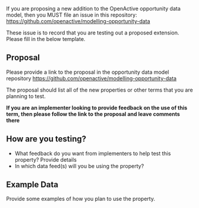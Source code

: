If you are proposing a new addition to the OpenActive opportunity data model, then you MUST file an issue in this repository: https://github.com/openactive/modelling-opportunity-data

These issue is to record that you are testing out a proposed extension. Please fill in the below template.

## Proposal

Please provide a link to the proposal in the opportunity data model repository
https://github.com/openactive/modelling-opportunity-data

The proposal should list all of the new properties or other terms that you are planning to test.

**If you are an implementer looking to provide feedback on the use of this term, then please follow the link to the proposal and leave comments there**

## How are you testing?

* What feedback do you want from implementers to help test this property? Provide details
* In which data feed(s) will you be using the property?

## Example Data

Provide some examples of how you plan to use the property.



